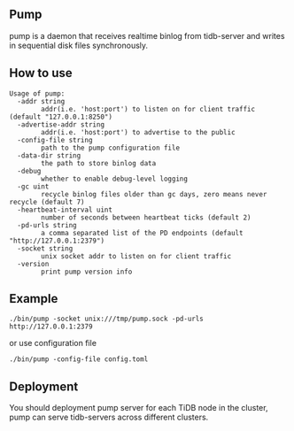 ## Pump

pump is a daemon that receives realtime binlog from tidb-server and writes in sequential disk files synchronously.

## How to use

```
Usage of pump:
  -addr string
       	addr(i.e. 'host:port') to listen on for client traffic (default "127.0.0.1:8250")
  -advertise-addr string
       	addr(i.e. 'host:port') to advertise to the public
  -config-file string
       	path to the pump configuration file
  -data-dir string
       	the path to store binlog data
  -debug
       	whether to enable debug-level logging
  -gc uint
       	recycle binlog files older than gc days, zero means never recycle (default 7)
  -heartbeat-interval uint
       	number of seconds between heartbeat ticks (default 2)
  -pd-urls string
       	a comma separated list of the PD endpoints (default "http://127.0.0.1:2379")
  -socket string
       	unix socket addr to listen on for client traffic
  -version
       	print pump version info
```


## Example

```
./bin/pump -socket unix:///tmp/pump.sock -pd-urls http://127.0.0.1:2379
```
or use configuration file

```
./bin/pump -config-file config.toml
```

## Deployment
You should deployment pump server for each TiDB node in the cluster, pump can serve tidb-servers across different clusters.
